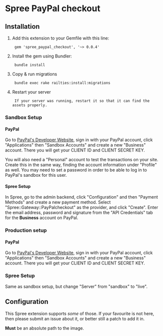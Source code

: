 # Spree PayPal checkout

## Installation

1. Add this extension to your Gemfile with this line:
        
        gem 'spree_paypal_checkout', '~> 0.0.4'

2. Install the gem using Bundler:

        bundle install

3. Copy & run migrations

        bundle exec rake railties:install:migrations

4. Restart your server

        If your server was running, restart it so that it can find the assets properly.

### Sandbox Setup

#### PayPal

Go to [PayPal's Developer Website](https://developer.paypal.com/), sign in with your PayPal account, click "Applications" then "Sandbox Accounts" and create a new "Business" account. There you will get your CLIENT ID and CLIENT SECRET KEY.

You will also need a "Personal" account to test the transactions on your site. Create this in the same way, finding the account information under "Profile" as well. You may need to set a password in order to be able to log in to PayPal's sandbox for this user.

#### Spree Setup

In Spree, go to the admin backend, click "Configuration" and then "Payment Methods" and create a new payment method. Select "Spree::Gateway::PayPalcheckout" as the provider, and click "Create". Enter the email address, password and signature from the "API Credentials" tab for the **Business** account on PayPal.

### Production setup

#### PayPal

Go to [PayPal's Developer Website](https://developer.paypal.com/), sign in with your PayPal account, click "Applications" then "Sandbox Accounts" and create a new "Business" account. There you will get your CLIENT ID and CLIENT SECRET KEY.

### Spree Setup

Same as sandbox setup, but change "Server" from "sandbox" to "live".

## Configuration
This Spree extension supports *some* of those. If your favourite is not here, then please submit an issue about it, or better still a patch to add it in.

**Must** be an absolute path to the image.

